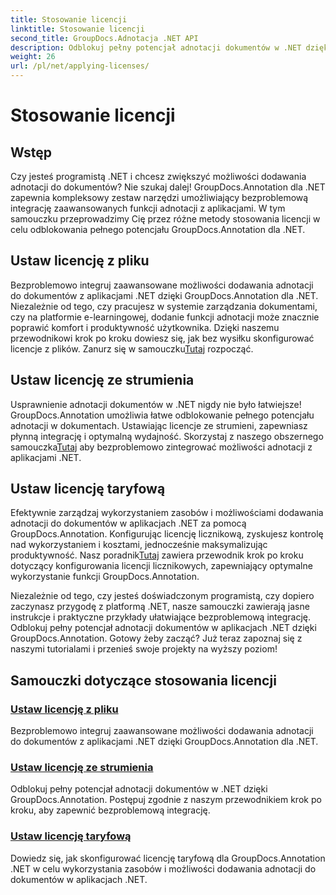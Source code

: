 ```yaml
---
title: Stosowanie licencji
linktitle: Stosowanie licencji
second_title: GroupDocs.Adnotacja .NET API
description: Odblokuj pełny potencjał adnotacji dokumentów w .NET dzięki GroupDocs.Annotation. Postępuj zgodnie z naszymi szczegółowymi samouczkami, aby zapewnić bezproblemową integrację.
weight: 26
url: /pl/net/applying-licenses/
---
```


# Stosowanie licencji

## Wstęp

Czy jesteś programistą .NET i chcesz zwiększyć możliwości dodawania adnotacji do dokumentów? Nie szukaj dalej! GroupDocs.Annotation dla .NET zapewnia kompleksowy zestaw narzędzi umożliwiający bezproblemową integrację zaawansowanych funkcji adnotacji z aplikacjami. W tym samouczku przeprowadzimy Cię przez różne metody stosowania licencji w celu odblokowania pełnego potencjału GroupDocs.Annotation dla .NET.

## Ustaw licencję z pliku
Bezproblemowo integruj zaawansowane możliwości dodawania adnotacji do dokumentów z aplikacjami .NET dzięki GroupDocs.Annotation dla .NET. Niezależnie od tego, czy pracujesz w systemie zarządzania dokumentami, czy na platformie e-learningowej, dodanie funkcji adnotacji może znacznie poprawić komfort i produktywność użytkownika. Dzięki naszemu przewodnikowi krok po kroku dowiesz się, jak bez wysiłku skonfigurować licencje z plików. Zanurz się w samouczku[Tutaj](./set-license-from-file/) rozpocząć.

## Ustaw licencję ze strumienia
 Usprawnienie adnotacji dokumentów w .NET nigdy nie było łatwiejsze! GroupDocs.Annotation umożliwia łatwe odblokowanie pełnego potencjału adnotacji w dokumentach. Ustawiając licencje ze strumieni, zapewniasz płynną integrację i optymalną wydajność. Skorzystaj z naszego obszernego samouczka[Tutaj](./set-license-from-stream/) aby bezproblemowo zintegrować możliwości adnotacji z aplikacjami .NET.

## Ustaw licencję taryfową
Efektywnie zarządzaj wykorzystaniem zasobów i możliwościami dodawania adnotacji do dokumentów w aplikacjach .NET za pomocą GroupDocs.Annotation. Konfigurując licencję licznikową, zyskujesz kontrolę nad wykorzystaniem i kosztami, jednocześnie maksymalizując produktywność. Nasz poradnik[Tutaj](./set-metered-license/) zawiera przewodnik krok po kroku dotyczący konfigurowania licencji licznikowych, zapewniający optymalne wykorzystanie funkcji GroupDocs.Annotation.

Niezależnie od tego, czy jesteś doświadczonym programistą, czy dopiero zaczynasz przygodę z platformą .NET, nasze samouczki zawierają jasne instrukcje i praktyczne przykłady ułatwiające bezproblemową integrację. Odblokuj pełny potencjał adnotacji dokumentów w aplikacjach .NET dzięki GroupDocs.Annotation. Gotowy żeby zacząć? Już teraz zapoznaj się z naszymi tutorialami i przenieś swoje projekty na wyższy poziom!

## Samouczki dotyczące stosowania licencji
### [Ustaw licencję z pliku](./set-license-from-file/)
Bezproblemowo integruj zaawansowane możliwości dodawania adnotacji do dokumentów z aplikacjami .NET dzięki GroupDocs.Annotation dla .NET.
### [Ustaw licencję ze strumienia](./set-license-from-stream/)
Odblokuj pełny potencjał adnotacji dokumentów w .NET dzięki GroupDocs.Annotation. Postępuj zgodnie z naszym przewodnikiem krok po kroku, aby zapewnić bezproblemową integrację.
### [Ustaw licencję taryfową](./set-metered-license/)
Dowiedz się, jak skonfigurować licencję taryfową dla GroupDocs.Annotation .NET w celu wykorzystania zasobów i możliwości dodawania adnotacji do dokumentów w aplikacjach .NET.